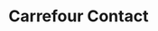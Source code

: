 ---
title: "Carrefour Contact"
url: /moree/carrefour-contact-route-de-saint-hilaire/
shop: Supermarkt
---